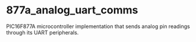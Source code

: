 # 877a_analog_uart_comms
PIC16F877A microcontroller implementation that sends analog pin readings through its UART peripherals.
